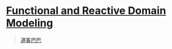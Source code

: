 # [Functional and Reactive Domain Modeling](https://www.manning.com/books/functional-and-reactive-domain-modeling)

> [道客巴巴](https://www.doc88.com/p-37087878189997.html)
